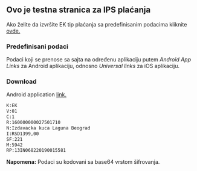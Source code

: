 ## Ovo je testna stranica za IPS plaćanja

Ako želite da izvršite EK tip plaćanja sa predefinisanim podacima kliknite [ovde.](https://tjancic.github.io/ips/ek/fl/?data=SzpFS3xWOjAxfEM6MXxSOjEwMDAwMDAwMDAwMDAwMDE3OHxOOkl6ZGF2YWNrYSBrdWNhIEtuamlnYSBCZW9ncmFkfEk6UlNEMTM5OSwwMHxTRjoyMjF8TTo1OTQyfFJQOjEyMzQ1Njc4MjAxOTAwMTU1ODE=&callback=https%3A%2F%2Fcallbackurlprimer.com%2Findex.php%3Froute%3Dproduct%2Fproduct%26path%3D108%26product_id%3D77)

### Predefinisani podaci

Podaci koji se prenose sa sajta na određenu aplikaciju putem _Android App Links_ za Android aplikaciju, odnosno _Universal links_ za iOS aplikaciju.

### Download
Android application [link.](https://tjancic.github.io/download/tjancic.github.io.apk)

```markdown
K:EK
V:01
C:1
R:160000000027501710
N:Izdavacka kuca Laguna Beograd
I:RSD1399,00
SF:221
M:5942
RP:13IN068220190015581
```
__Napomena:__ Podaci su kodovani sa base64 vrstom šifrovanja.

